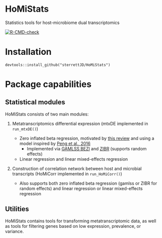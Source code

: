 # HoMiStats

Statistics tools for host-microbiome dual transcriptomics

  <!-- badges: start -->
  [![R-CMD-check](https://github.com/sterrettJD/HoMiStats/actions/workflows/r.yaml/badge.svg)](https://github.com/sterrettJD/HoMiStats/actions/workflows/r.yaml)
  <!-- badges: end -->


# Installation

`devtools::install_github("sterrettJD/HoMiStats")`

# Package capabilities

## Statistical modules
HoMiStats consists of two main modules:

1.  Metatranscriptomics differential expression (mtxDE implemented in `run_mtxDE()`)

    -   Zero inflated beta regression, motivated by [this review](https://academic.oup.com/bib/article/24/5/bbad279/7239897) and using a model inspired by [Peng et al., 2016](https://www.ncbi.nlm.nih.gov/pmc/articles/PMC6109378/)
        - Implemented via [GAMLSS BEZI](https://www.rdocumentation.org/packages/gamlss.dist/versions/6.1-1/topics/BEZI) and [ZIBR](https://github.com/PennChopMicrobiomeProgram/ZIBR) (supports random effects) 
    -   Linear regression and linear mixed-effects regression

2.  Construction of correlation network between host and microbial transcripts (HoMiCorr implemented in `run_HoMiCorr()`)
    - Also supports both zero inflated beta regression (gamlss or ZIBR for random effects) and linear regression or linear mixed-effects regression

## Utilities
HoMiStats contains tools for transforming metatranscriptomic data, as well as tools for filtering genes based on low expression, prevalence, or variance.
